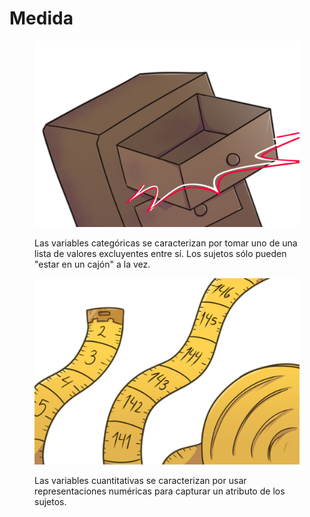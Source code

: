 # Medida

<div><figure><img src="../../../.gitbook/assets/Cajonera.png" alt=""><figcaption><p>Las variables categóricas se caracterizan por tomar uno de una lista de valores excluyentes entre sí. Los sujetos sólo pueden "estar en un cajón" a la vez.</p></figcaption></figure> <figure><img src="../../../.gitbook/assets/Huincha.png" alt=""><figcaption><p>Las variables cuantitativas se caracterizan por usar representaciones numéricas para capturar un atributo de los sujetos.</p></figcaption></figure></div>
